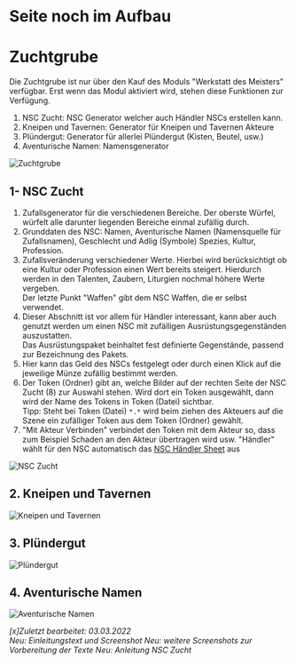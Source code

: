 # Seite noch im Aufbau

# Zuchtgrube
Die Zuchtgrube ist nur über den Kauf des Moduls "Werkstatt des Meisters" verfügbar. Erst wenn das Modul aktiviert wird, stehen diese Funktionen zur Verfügung.

1. NSC Zucht: NSC Generator welcher auch Händler NSCs erstellen kann.
2. Kneipen und Tavernen: Generator für Kneipen und Tavernen Akteure
3. Plündergut: Generator für allerlei Plündergut (Kisten, Beutel, usw.)
4. Aventurische Namen: Namensgenerator

![Zuchtgrube](https://raw.githubusercontent.com/Plushtoast/dsa5-foundryVTT-wiki/master/de/images/Zuchtgrube.jpg)  
  

## 1- NSC Zucht
1. Zufallsgenerator für die verschiedenen Bereiche. Der oberste Würfel, würfelt alle darunter liegenden Bereiche einmal zufällig durch.
2. Grunddaten des NSC: Namen, Aventurische Namen (Namensquelle für Zufallsnamen), Geschlecht und Adlig (Symbole) Spezies, Kultur, Profession.
3. Zufallsveränderung verschiedener Werte. Hierbei wird berücksichtigt ob eine Kultur oder Profession einen Wert bereits steigert. Hierdurch werden in den Talenten, Zaubern, Liturgien nochmal höhere Werte vergeben.  
Der letzte Punkt "Waffen" gibt dem NSC Waffen, die er selbst verwendet. 
4. Dieser Abschnitt ist vor allem für Händler interessant, kann aber auch genutzt werden um einen NSC mit zufälligen Ausrüstungsgegenständen auszustatten.  
Das Ausrüstungspaket beinhaltet fest definierte Gegenstände, passend zur Bezeichnung des Pakets.
5. Hier kann das Geld des NSCs festgelegt oder durch einen Klick auf die jeweilige Münze zufällig bestimmt werden.
6. Der Token (Ordner) gibt an, welche Bilder auf der rechten Seite der NSC Zucht (8) zur Auswahl stehen. Wird dort ein Token ausgewählt, dann wird der Name des Tokens in Token (Datei) sichtbar.  
Tipp: Steht bei Token (Datei) `*.*` wird beim ziehen des Akteuers auf die Szene ein zufälliger Token aus dem Token (Ordner) gewählt.
7. "Mit Akteur Verbinden" verbindet den Token mit dem Akteur so, dass zum Beispiel Schaden an den Akteur übertragen wird usw. "Händler" wählt für den NSC automatisch das [NSC Händler Sheet](https://github.com/Plushtoast/dsa5-foundryVTT/wiki/de-Haendler#h%C3%A4ndler) aus

![NSC Zucht](https://raw.githubusercontent.com/Plushtoast/dsa5-foundryVTT-wiki/master/de/images/Zuchtgrube%20-%20NSC%20Zucht.jpg)  

## 2. Kneipen und Tavernen

![Kneipen und Tavernen](https://raw.githubusercontent.com/Plushtoast/dsa5-foundryVTT-wiki/master/de/images/Zuchtgrube%20-%20Kneipen%20und%20Tavernen.jpg)

## 3. Plündergut

![Plündergut](https://raw.githubusercontent.com/Plushtoast/dsa5-foundryVTT-wiki/master/de/images/Zuchtgrube%20-%20Pluendergut.jpg)

## 4. Aventurische Namen

![Aventurische Namen](https://raw.githubusercontent.com/Plushtoast/dsa5-foundryVTT-wiki/master/de/images/Zuchtgrube%20-%20Aventurische%20Namen.jpg)

*[x]Zuletzt bearbeitet: 03.03.2022*  
*Neu: Einleitungstext und Screenshot*
*Neu: weitere Screenshots zur Vorbereitung der Texte*
*Neu: Anleitung NSC Zucht*
